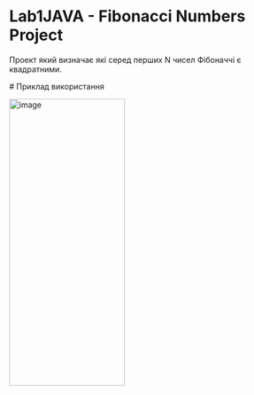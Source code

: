 ﻿# Lab1JAVA - Fibonacci Numbers Project

Проект який визначає які серед перших N чисел Фібоначчі є квадратними.

﻿# Приклад використання

 
<img width="209" height="517" alt="image" src="https://github.com/user-attachments/assets/83a1cc00-773e-49a5-9295-edbac9f24d28" />



